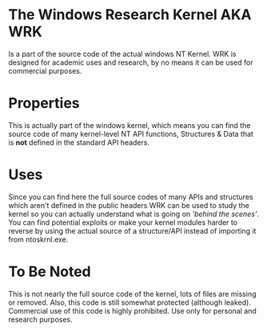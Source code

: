 # The Windows Research Kernel AKA WRK
Is a part of the source code of the actual windows NT Kernel.
WRK is designed for academic uses and research, by no means
it can be used for commercial purposes.


# Properties
This is actually part of the windows kernel, which means
you can find the source code of many kernel-level 
NT API functions, Structures & Data that is **not** defined in the
standard API headers.

# Uses
Since you can find here the full source codes of many APIs
and structures which aren't defined in the public headers
WRK can be used to study the kernel so you can actually
understand what is going on *'behind the scenes'*. You can find potential exploits or
make your kernel modules harder to reverse by using the
actual source of a structure/API instead of importing it from
ntoskrnl.exe.

# To Be Noted
This is not nearly the full source code of the kernel,
lots of files are missing or removed. Also, this code is still
somewhat protected (although leaked). Commercial use of this 
code is highly prohibited. Use only for personal and research
purposes.
